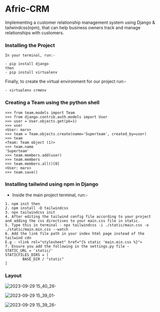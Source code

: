 # Afric-CRM
Implementing a customer relationship management system using Django & tailwindcss(npm), that can help business owners track and manage relationships with customers.

### Installing the Project
```
In your terminal, run:-

- pip install django
then
- pip install virtualenv
```
Finally, to create the virtual environment for our project run:-
```
- virtualenv crmenv
```
### Creating a Team using the python shell 

```
>>> from team.models import Team
>>> from django.contrib.auth.models import User
>>> user = User.objects.get(pk=1)
>>> user
<User: marx>
>>> team = Team.objects.create(name='Superteam', created_by=user)
>>> team
<Team: Team object (1)>
>>> team.name
'Superteam'
>>> team.members.add(user)
>>> team.members
>>> team.members.all()[0]
<User: marx>
>>> team.save()
```
### Installing tailwind using npm in Django

- Inside the main project terminal, run:-
```
1. npm init then
2. npm install -D tailwindcss
3. npx tailwindcss init
4. After editing the tailwind config file according to your project and adding the css directives to your main.css file in static.
5. Type this in terminal - npx tailwindcss -i ./static/main.css -o ./static/main.min.css --watch
6. Add the link file path in your index html page instead of the tailwind cdn
E.g - <link rel="stylesheet" href="{% static 'main.min.css %}">
7. Ensure you add the following in the settings.py file -
STATIC_URL = 'static/'
STATICFILES_DIRS = [
        BASE_DIR / "static"
]
```
### Layout
![2023-09-29 15_40_26-](https://github.com/Marx-wrld/Afric-CRM/assets/105711066/d680ebe4-f48e-4ccb-a01c-2cdec3766a91)

![2023-09-29 15_39_01-](https://github.com/Marx-wrld/Afric-CRM/assets/105711066/1fca42f3-8a8a-4a41-88bf-2fc56cf75a07)

![2023-09-29 15_39_26-](https://github.com/Marx-wrld/Afric-CRM/assets/105711066/6722b5bb-e945-4208-882e-2320f5485a43)

